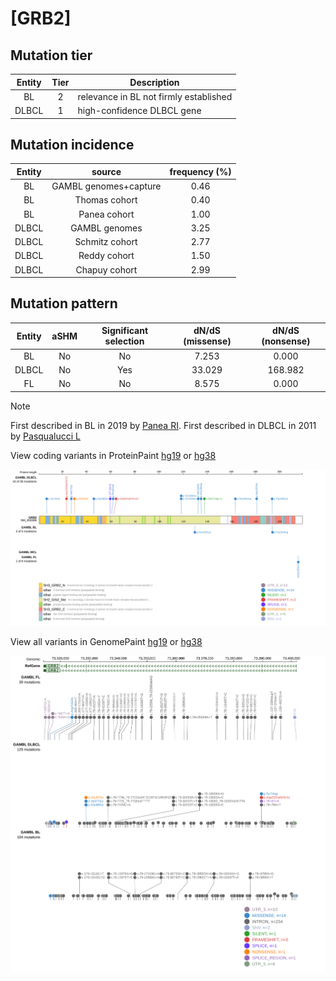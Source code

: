 # [GRB2]

## Mutation tier

|Entity|Tier|Description                           |
|:------:|:----:|--------------------------------------|
|BL    |2   |relevance in BL not firmly established|
|DLBCL |1   |high-confidence DLBCL gene            |
## Mutation incidence

|Entity|source               |frequency (%)|
|:------:|:---------------------:|:-------------:|
|BL    |GAMBL genomes+capture|0.46         |
|BL    |Thomas cohort        |0.40         |
|BL    |Panea cohort         |1.00         |
|DLBCL |GAMBL genomes        |3.25         |
|DLBCL |Schmitz cohort       |2.77         |
|DLBCL |Reddy cohort         |1.50         |
|DLBCL |Chapuy cohort        |2.99         |

## Mutation pattern

|Entity|aSHM|Significant selection|dN/dS (missense)|dN/dS (nonsense)|
|:------:|:----:|:---------------------:|:----------------:|:----------------:|
|BL    |No  |No                   | 7.253          |  0.000         |
|DLBCL |No  |Yes                  |33.029          |168.982         |
|FL    |No  |No                   | 8.575          |  0.000         |


> [!NOTE]
> First described in BL in 2019 by [Panea RI](https://pubmed.ncbi.nlm.nih.gov/31558468). First described in DLBCL in 2011 by [Pasqualucci L](https://pubmed.ncbi.nlm.nih.gov/21804550)


View coding variants in ProteinPaint [hg19](https://www.bcgsc.ca/downloads/morinlab/GAMBL/test/genes/GRB2_protein.html)  or [hg38](https://www.bcgsc.ca/downloads/morinlab/GAMBL/test/genes/GRB2_protein_hg38.html)

![image](images/proteinpaint/GRB2_NM_002086.svg)

View all variants in GenomePaint [hg19](https://www.bcgsc.ca/downloads/morinlab/GAMBL/test/genes/GRB2.html)  or [hg38](https://www.bcgsc.ca/downloads/morinlab/GAMBL/test/genes/GRB2_hg38.html)

![image](images/proteinpaint/GRB2.svg)
